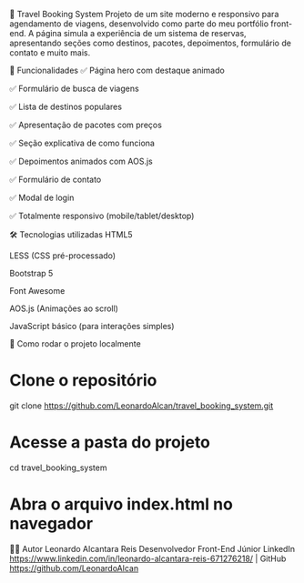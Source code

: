 🧳 Travel Booking System
Projeto de um site moderno e responsivo para agendamento de viagens, desenvolvido como parte do meu portfólio front-end. A página simula a experiência de um sistema de reservas, apresentando seções como destinos, pacotes, depoimentos, formulário de contato e muito mais.

🧠 Funcionalidades
✅ Página hero com destaque animado

✅ Formulário de busca de viagens

✅ Lista de destinos populares

✅ Apresentação de pacotes com preços

✅ Seção explicativa de como funciona

✅ Depoimentos animados com AOS.js

✅ Formulário de contato

✅ Modal de login

✅ Totalmente responsivo (mobile/tablet/desktop)

🛠️ Tecnologias utilizadas
HTML5

LESS (CSS pré-processado)

Bootstrap 5

Font Awesome

AOS.js (Animações ao scroll)

JavaScript básico (para interações simples)

📁 Como rodar o projeto localmente
# Clone o repositório
git clone https://github.com/LeonardoAlcan/travel_booking_system.git

# Acesse a pasta do projeto
cd travel_booking_system

# Abra o arquivo index.html no navegador

👨‍💻 Autor
Leonardo Alcantara Reis
Desenvolvedor Front-End Júnior
LinkedIn https://www.linkedin.com/in/leonardo-alcantara-reis-671276218/ | GitHub https://github.com/LeonardoAlcan
